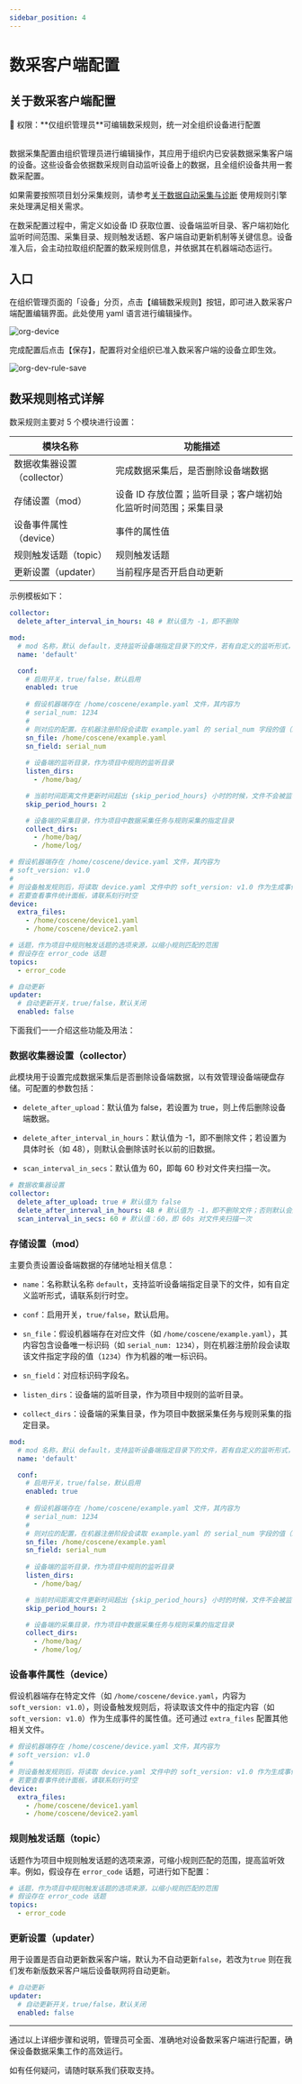 ```yaml
---
sidebar_position: 4
---
```


# 数采客户端配置

## 关于数采客户端配置
<div style={
{ 
    padding: '12px 16px', backgroundColor: '#EFF6FF', borderRadius: '4px',  border: '1px solid', borderColor: '#2563EB', color: '#111827' }
}>
<p style={{margin: 0}}>🤖 权限：**仅组织管理员**可编辑数采规则，统一对全组织设备进行配置</p>
</div>
<br />
数据采集配置由组织管理员进行编辑操作，其应用于组织内已安装数据采集客户端的设备。这些设备会依据数采规则自动监听设备上的数据，且全组织设备共用一套数采配置。

如果需要按照项目划分采集规则，请参考[关于数据自动采集与诊断](../9-data-diagnosis/1-intro.md) 使用规则引擎来处理满足相关需求。

在数采配置过程中，需定义如设备 ID 获取位置、设备端监听目录、客户端初始化监听时间范围、采集目录、规则触发话题、客户端自动更新机制等关键信息。设备准入后，会主动拉取组织配置的数采规则信息，并依据其在机器端动态运行。

## 入口

在组织管理页面的「设备」分页，点击【编辑数采规则】按钮，即可进入数采客户端配置编辑界面。此处使用 yaml 语言进行编辑操作。

![org-device](./img/org-collector.png)

完成配置后点击【保存】，配置将对全组织已准入数采客户端的设备立即生效。

![org-dev-rule-save](./img/device-save-collector.png)


## 数采规则格式详解

数采规则主要对 5 个模块进行设置：

| 模块名称               | 功能描述                              |
| ------------------ | --------------------------------- |
| 数据收集器设置（collector） | 完成数据采集后，是否删除设备端数据                 |
| 存储设置（mod）          | 设备 ID 存放位置；监听目录；客户端初始化监听时间范围；采集目录 |
| 设备事件属性（device）     | 事件的属性值                            |
| 规则触发话题（topic）      | 规则触发话题                            |
| 更新设置（updater）      | 当前程序是否开启自动更新                      |

示例模板如下：

```yaml
collector:
  delete_after_interval_in_hours: 48 # 默认值为 -1，即不删除

mod:
  # mod 名称，默认 default，支持监听设备端指定目录下的文件，若有自定义的监听形式，请联系刻行时空
  name: 'default' 

  conf:
    # 启用开关，true/false，默认启用
    enabled: true 
    
    # 假设机器端存在 /home/coscene/example.yaml 文件，其内容为
    # serial_num: 1234
    #
    # 则对应的配置，在机器注册阶段会读取 example.yaml 的 serial_num 字段的值（1234）作为机器的唯一标识码
    sn_file: /home/coscene/example.yaml
    sn_field: serial_num
    
    # 设备端的监听目录，作为项目中规则的监听目录
    listen_dirs: 
      - /home/bag/

    # 当前时间距离文件更新时间超出 {skip_period_hours} 小时的时候，文件不会被监听/采集
    skip_period_hours: 2

    # 设备端的采集目录，作为项目中数据采集任务与规则采集的指定目录
    collect_dirs: 
      - /home/bag/
      - /home/log/

# 假设机器端存在 /home/coscene/device.yaml 文件，其内容为
# soft_version: v1.0
#
# 则设备触发规则后，将读取 device.yaml 文件中的 soft_version: v1.0 作为生成事件的属性值
# 若要查看事件统计面板，请联系刻行时空
device:
  extra_files:
    - /home/coscene/device1.yaml
    - /home/coscene/device2.yaml

# 话题，作为项目中规则触发话题的选项来源，以缩小规则匹配的范围
# 假设存在 error_code 话题
topics:
  - error_code

# 自动更新
updater:
  # 自动更新开关，true/false，默认关闭
  enabled: false 
```

下面我们一一介绍这些功能及用法：

### 数据收集器设置（collector）

此模块用于设置完成数据采集后是否删除设备端数据，以有效管理设备端硬盘存储。可配置的参数包括：

* `delete_after_upload`：默认值为 false，若设置为 true，则上传后删除设备端数据。

* `delete_after_interval_in_hours`：默认值为 -1，即不删除文件；若设置为具体时长（如 48），则默认会删除该时长以前的旧数据。

* `scan_interval_in_secs`：默认值为 60，即每 60 秒对文件夹扫描一次。

```yaml
# 数据收集器设置
collector:
  delete_after_upload: true # 默认值为 false
  delete_after_interval_in_hours: 48 # 默认值为 -1，即不删除文件；否则默认会删除 48 小时以前的旧数据
  scan_interval_in_secs: 60 # 默认值：60，即 60s 对文件夹扫描一次
```

### 存储设置（mod）

主要负责设置设备端数据的存储地址相关信息：

* `name`：名称默认名称 `default`，支持监听设备端指定目录下的文件，如有自定义监听形式，请联系刻行时空。

* `conf`：启用开关，`true/false`，默认启用。

* `sn_file`：假设机器端存在对应文件（如 `/home/coscene/example.yaml`），其内容包含设备唯一标识码（如 `serial_num: 1234`），则在机器注册阶段会读取该文件指定字段的值（`1234`）作为机器的唯一标识码。

* `sn_field`：对应标识码字段名。

* `listen_dirs`：设备端的监听目录，作为项目中规则的监听目录。

* `collect_dirs`：设备端的采集目录，作为项目中数据采集任务与规则采集的指定目录。

```yaml
mod:
  # mod 名称，默认 default，支持监听设备端指定目录下的文件，若有自定义的监听形式，请联系刻行时空
  name: 'default' 

  conf:
    # 启用开关，true/false，默认启用
    enabled: true 
    
    # 假设机器端存在 /home/coscene/example.yaml 文件，其内容为
    # serial_num: 1234
    #
    # 则对应的配置，在机器注册阶段会读取 example.yaml 的 serial_num 字段的值（1234）作为机器的唯一标识码
    sn_file: /home/coscene/example.yaml
    sn_field: serial_num
    
    # 设备端的监听目录，作为项目中规则的监听目录
    listen_dirs: 
      - /home/bag/

    # 当前时间距离文件更新时间超出 {skip_period_hours} 小时的时候，文件不会被监听/采集
    skip_period_hours: 2

    # 设备端的采集目录，作为项目中数据采集任务与规则采集的指定目录
    collect_dirs: 
      - /home/bag/
      - /home/log/
```

### 设备事件属性（device）

假设机器端存在特定文件（如 `/home/coscene/device.yaml`，内容为 `soft_version: v1.0`），则设备触发规则后，将读取该文件中的指定内容（如 `soft_version: v1.0`）作为生成事件的属性值。还可通过 `extra_files` 配置其他相关文件。

```yaml
# 假设机器端存在 /home/coscene/device.yaml 文件，其内容为
# soft_version: v1.0
#
# 则设备触发规则后，将读取 device.yaml 文件中的 soft_version: v1.0 作为生成事件的属性值
# 若要查看事件统计面板，请联系刻行时空
device:
  extra_files:
    - /home/coscene/device1.yaml
    - /home/coscene/device2.yaml
```

### 规则触发话题（topic）

话题作为项目中规则触发话题的选项来源，可缩小规则匹配的范围，提高监听效率。例如，假设存在 `error_code` 话题，可进行如下配置：

```yaml
# 话题，作为项目中规则触发话题的选项来源，以缩小规则匹配的范围
# 假设存在 error_code 话题
topics:
  - error_code
```

### 更新设置（updater）

用于设置是否自动更新数采客户端，默认为不自动更新`false`，若改为`true` 则在我们发布新版数采客户端后设备联网将自动更新。

```yaml
# 自动更新
updater:
  # 自动更新开关，true/false，默认关闭
  enabled: false 
```

***

通过以上详细步骤和说明，管理员可全面、准确地对设备数采客户端进行配置，确保设备数据采集工作的高效运行。

如有任何疑问，请随时联系我们获取支持。

